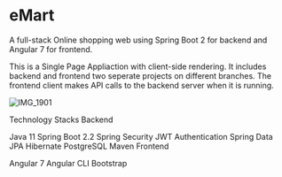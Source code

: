 # eMart
A full-stack Online shopping web using Spring Boot 2 for backend and Angular 7 for frontend.

This is a Single Page Appliaction with client-side rendering. It includes backend and frontend two seperate projects on different branches. The frontend client makes API calls to the backend server when it is running.


![IMG_1901](https://user-images.githubusercontent.com/56353800/134356846-04436c5f-528d-475d-94f9-5a5779cd64f0.jpg)



Technology Stacks
Backend

Java 11
Spring Boot 2.2
Spring Security
JWT Authentication
Spring Data JPA
Hibernate
PostgreSQL
Maven
Frontend

Angular 7
Angular CLI
Bootstrap

